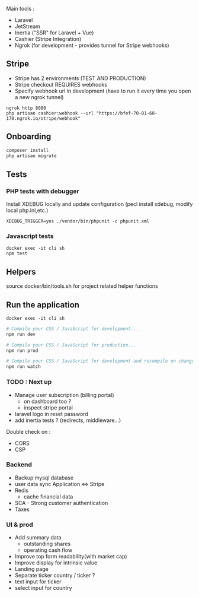 Main tools : 
 * Laravel
 * JetStream
 * Inertia ("SSR" for Laravel + Vue)
 * Cashier (Stripe Integration)
 * Ngrok (for development - provides tunnel for Stripe webhooks)

## Stripe
* Stripe has 2 environments (TEST AND PRODUCTION)
* Stripe checkout REQUIRES webhooks
* Specify webhook url in development (have to run it every time you open a new ngrok tunnel)
```shell
ngrok http 8080
php artisan cashier:webhook --url "https://bfef-70-81-68-170.ngrok.io/stripe/webhook"
``` 
## Onboarding

```sh
composer install
php artisan migrate
```

## Tests

### PHP tests with debugger
Install XDEBUG locally and update configuration (pecl install xdebug, modify local php.ini,etc.)
```shell
XDEBUG_TRIGGER=yes ./vendor/bin/phpunit -c phpunit.xml
```

### Javascript tests
```shell
docker exec -it cli sh
npm test
```

## Helpers
source docker/bin/tools.sh for project related helper functions


## Run the application

```shell
docker exec -it cli sh
```

```sh
# Compile your CSS / JavaScript for development...
npm run dev

# Compile your CSS / JavaScript for production...
npm run prod

# Compile your CSS / JavaScript for development and recompile on change...
npm run watch
```

### TODO : Next up
* Manage user subscription (billing portal)
  * on dashboard too ?
  * inspect stripe portal
* laravel logo in reset password
* add inertia tests ? (redirects, middleware...)

Double check on :
* CORS
* CSP

### Backend
* Backup mysql database
* user data sync Application <=> Stripe
* Redis
    - cache financial data
* SCA - Strong customer authentication
* Taxes

### UI & prod
* Add summary data
    * outstanding shares
    * operating cash flow
* Improve top form readability(with market cap)
* Improve display for intrinsic value
* Landing page
* Separate ticker country / ticker ?
* text input for ticker
* select input for country
